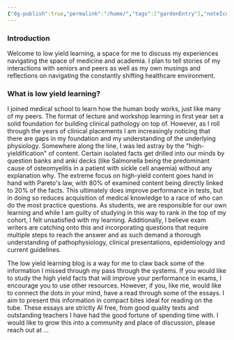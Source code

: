 ```yaml
---
{"dg-publish":true,"permalink":"/home/","tags":["gardenEntry"],"noteIcon":""}
---
```


### Introduction

Welcome to low yield learning, a space for me to discuss my experiences navigating the space of medicine and academia. I plan to tell stories of my interactions with seniors and peers as well as my own musings and reflections on navigating the constantly shifting healthcare environment. 
### What is low yield learning?

I joined medical school to learn how the human body works, just like many of my peers. The format of lecture and workshop learning in first year set a solid foundation for building clinical pathology on top of. However, as I roll through the years of clinical placements I am increasingly noticing that there are gaps in my foundation and my understanding of the underlying physiology. Somewhere along the line, I was led astray by the "high-yieldification" of content. Certain isolated facts get drilled into our minds by question banks and anki decks (like Salmonella being the predominant cause of osteomyelitis in a patient with sickle cell anaemia) without any explanation why. The extreme focus on high-yield content goes hand in hand with Pareto's law, with 80% of examined content being directly linked to 20% of the facts. This ultimately does improve performance in tests, but in doing so reduces acquisition of medical knowledge to a race of who can do the most practice questions. As students, we are responsible for our own learning and while I am guilty of studying in this way to rank in the top of my cohort, I felt unsatisfied with my learning. Additionally, I believe exam writers are catching onto this and incorporating questions that require multiple steps to reach the answer and as such demand a thorough understanding of pathophysiology, clinical presentations, epidemiology and current guidelines. 

The low yield learning blog is a way for me to claw back some of the information I missed through my pass through the systems. If you would like to study the high yield facts that will improve your performance in exams, I encourage you to use other resources. However, if you, like me, would like to connect the dots in your mind, have a read through some of the essays. I aim to present this information in compact bites ideal for reading on the tube. These essays are strictly AI free, from good quality texts and outstanding teachers I have had the good fortune of spending time with. I would like to grow this into a community and place of discussion, please reach out at ...    

